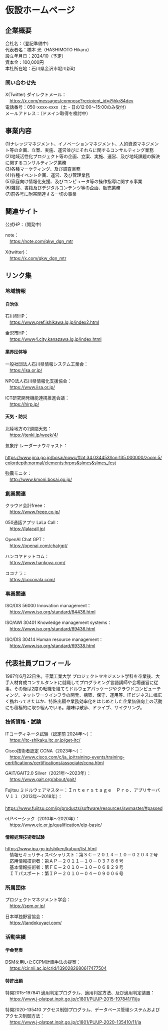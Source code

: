 # 仮設ホームページ
## 企業概要
会社名：（登記準備中）    
代表者名：橋本 光（HASHIMOTO Hikaru）  
設立年月日：2024/10（予定）  
資本金：100,000円  
本社所在地：石川県金沢市堀川新町  

### 問い合わせ先
X(Twitter) ダイレクトメール：  
　https://x.com/messages/compose?recipient_id=@hkr84dev  
電話番号：050-xxxx-xxxx（土・日の12:00～15:00のみ受付）  
メールアドレス：（ドメイン取得を検討中）  

## 事業内容
(1)ナレッジマネジメント、イノベーションマネジメント、人的資源マネジメント等の企画、立案、実施、運営並びにそれらに関するコンサルティング業務  
(2)地域活性化プロジェクト等の企画、立案、実施、運営、及び地域課題の解決に関するコンサルティング業務  
(3)各種マーケティング、及び調査業務  
(4)各種イベント企画、運営、及び管理業務  
(5)家庭向け情報化支援、及びコンピュータ等の操作指導に関する事業  
(6)雑貨、書籍及びデジタルコンテンツ等の企画、販売業務  
(7)前各号に附帯関連する一切の事業  

## 関連サイト
公式HP：（開発中）  

note：  
　https://note.com/qkw_dgn_mtr

X(twitter)：  
　https://x.com/qkw_dgn_mtr


## リンク集
### 地域情報
#### 自治体
石川県HP：  
　https://www.pref.ishikawa.lg.jp/index2.html

金沢市HP：  
　https://www4.city.kanazawa.lg.jp/index.html

#### 業界団体等
一般社団法人石川県情報システム工業会：  
　https://isa.or.jp/

NPO法人石川県情報化支援協会：  
　https://www.iisa.or.jp/

ICT研究開発機能連携推進会議：  
　https://hirp.jp/

#### 天気・防災
北陸地方の2週間天気：  
　https://tenki.jp/week/4/

気象庁 レーダーナウキャスト：  
　https://www.jma.go.jp/bosai/nowc/#lat:34.034453/lon:135.000000/zoom:5/colordepth:normal/elements:hrpns&slmcs&slmcs_fcst

強震モニタ：  
　http://www.kmoni.bosai.go.jp/

### 創業関連
クラウド会計freee：  
　https://www.freee.co.jp/

050通話アプリ LaLa Call：  
　https://lalacall.jp/

OpenAI Chat GPT：  
　https://openai.com/chatgpt/

ハンコヤドットコム：  
　https://www.hankoya.com/

ココナラ：  
　https://coconala.com/

### 事業関連
ISO/DIS 56000 Innovation management：  
　https://www.iso.org/standard/84436.html

ISO/AWI 30401 Knowledge management systems：  
　https://www.iso.org/standard/89436.html

ISO/DIS 30414 Human resource management：  
　https://www.iso.org/standard/69338.html


## 代表社員プロフィール
1987年6月22日生。千葉工業大学 プロジェクトマネジメント学科を卒業後、大手人材育成コンサルタントに就職してプログラミング言語講師や会場運営に従事。その後は2度の転職を経てミドルウェアパッケージやクラウドコンピューティング、ネットワークインフラの開発、構築、保守、運用等、ITビジネスに幅広く携わってきたほか、特許出願や業務効率化をはじめとした企業価値向上の活動にも積極的に取り組んでいる。趣味は散歩、ドライブ、サイクリング。

### 技術資格・試験
ITコーディネータ試験（認定前 2024年～）：  
　https://itc-shikaku.itc.or.jp/get-itc/

Cisco技術者認定 CCNA（2023年～）：  
　https://www.cisco.com/c/ja_jp/training-events/training-certifications/certifications/associate/ccna.html

GAIT/GAIT2.0 Silver（2021年～2023年）：  
　https://www.gait.org/about/gait/

Fujitsu ミドルウェアマスター：Ｉｎｔｅｒｓｔａｇｅ　Ｐｒｏ．アプリサーバ　Ｖ１１（2013年～2018年）：  
　https://www.fujitsu.com/jp/products/software/resources/swmaster/#passed

eLPベーシック（2010年～2020年）：  
　https://www.elc.or.jp/qualification/elp-basic/

#### 情報処理技術者試験
https://www.ipa.go.jp/shiken/kubun/list.html  
　情報セキュリティスペシャリスト：第ＳＣ－２０１４－１０－０２０４２号  
　応用情報技術者：第ＡＰ－２０１１－１０－０３７８６号  
　基本情報技術者：第ＦＥ－２０１０－１０－０６８２９号  
　ＩＴパスポート：第ＩＰ－２０１０－０４－０９００６号  

### 所属団体
プロジェクトマネジメント学会：  
　https://spm.or.jp/

日本単独野営協会：  
　https://tandokuyaei.com/

### 活動実績

#### 学会発表
DSMを用いたCCPM計画手法の提案：  
　https://cir.nii.ac.jp/crid/1390282680617477504
 
#### 特許出願
特開2015-197841 適用判定プログラム、適用判定方法、及び適用判定装置：  
　https://www.j-platpat.inpit.go.jp/c1801/PU/JP-2015-197841/11/ja

特開2020-135410 アクセス制御プログラム、データベース管理システムおよびアクセス制御方法：  
　https://www.j-platpat.inpit.go.jp/c1801/PU/JP-2020-135410/11/ja
　
